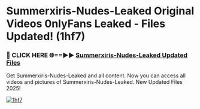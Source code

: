 # Summerxiris-Nudes-Leaked Original Videos 0nlyFans Leaked - Files Updated! (1hf7)

<h3>🔴 CLICK HERE 🌐==►► <a href="https://tinyurl.com/4mcuefdz" rel="nofollow">Summerxiris-Nudes-Leaked Updated Files</a></h3>

Get Summerxiris-Nudes-Leaked and all content. Now you can access all videos and pictures of Summerxiris-Nudes-Leaked. New Updated Files 2025!

[![1hf7](https://i.imgur.com/StAQSOY.gif)](https://tinyurl.com/4mcuefdz)
